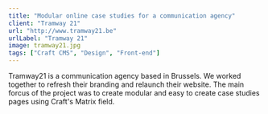```yaml
---
title: "Modular online case studies for a communication agency"
client: "Tramway 21"
url: "http://www.tramway21.be"
urlLabel: "Tramway 21"
image: tramway21.jpg
tags: ["Craft CMS", "Design", "Front-end"]
---
```


Tramway21 is a communication agency based in Brussels. We worked together to refresh their branding and relaunch their website. The main forcus of the project was to create modular and easy to create case studies pages using Craft's Matrix field.
